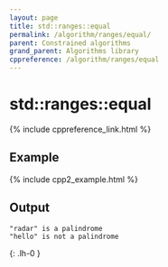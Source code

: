 ```yaml
---
layout: page
title: std::ranges::equal
permalink: /algorithm/ranges/equal/
parent: Constrained algorithms
grand_parent: Algorithms library
cppreference: /algorithm/ranges/equal
---
```

# std::ranges::equal

{% include cppreference_link.html %}

## Example

{% include cpp2_example.html %}

## Output

```
"radar" is a palindrome
"hello" is not a palindrome
```
{: .lh-0 }